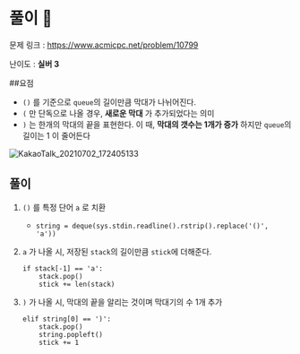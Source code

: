 # 풀이 :notebook:

   문제 링크 : https://www.acmicpc.net/problem/10799
   
   난이도 : __실버 3__
   
##요점
- `()` 를 기준으로 `queue`의 길이만큼 막대가 나뉘어진다.
- `(` 만 단독으로 나올 경우, __새로운 막대__ 가 추가되었다는 의미
- `)` 는 한개의 막대의 끝을 표현한다. 이 때, __막대의 갯수는 1개가 증가__ 하지만 `queue`의 길이는 1 이 줄어든다

![KakaoTalk_20210702_172405133](https://user-images.githubusercontent.com/84619866/124245037-8a5fb600-db5a-11eb-9bdf-a3781a8cc57c.jpg)


## 풀이
1. `()` 를 특정 단어 `a` 로 치환
    - `string = deque(sys.stdin.readline().rstrip().replace('()', 'a'))`

2. `a` 가 나올 시, 저장된 `stack`의 길이만큼 `stick`에 더해준다.
    ```
    if stack[-1] == 'a':
        stack.pop()
        stick += len(stack)
     ```

3. `)` 가 나올 시, 막대의 끝을 알리는 것이며 막대기의 수 1개 추가
    ```        
    elif string[0] == ')':
        stack.pop()
        string.popleft()
        stick += 1
      ```